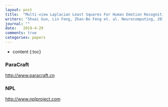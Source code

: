 ```yaml
---
layout: post
title:  "Multi-view Laplacian Least Squares For Human Emotion Recognition"
writers: "Shuai Guo, Lin Feng, Zhan-Bo Feng et. al. Neurocomputing, 2019, Under review"
journal: ""
date:   2019-4-29
comments: true
categories: papers
---
```


* content
{:toc}

### ParaCraft
http://www.paracraft.cn

### NPL
http://www.nplproject.com
